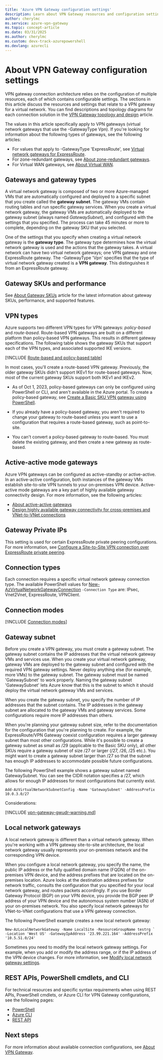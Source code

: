 ```yaml
---
title: 'Azure VPN Gateway configuration settings'
description: Learn about VPN Gateway resources and configuration settings.
author: cherylmc
ms.service: azure-vpn-gateway
ms.topic: concept-article
ms.date: 03/31/2025
ms.author: cherylmc 
ms.custom: devx-track-azurepowershell
ms.devlang: azurecli
---
```

# About VPN Gateway configuration settings

VPN gateway connection architecture relies on the configuration of multiple resources, each of which contains configurable settings. The sections in this article discuss the resources and settings that relate to a VPN gateway for a virtual network. You can find descriptions and topology diagrams for each connection solution in the [VPN Gateway topology and design](design.md) article.

The values in this article specifically apply to VPN gateways (virtual network gateways that use the -GatewayType Vpn). If you're looking for information about the following types of gateways, see the following articles:

* For values that apply to -GatewayType 'ExpressRoute', see [Virtual network gateways for ExpressRoute](../expressroute/expressroute-about-virtual-network-gateways.md).
* For zone-redundant gateways, see [About zone-redundant gateways](about-zone-redundant-vnet-gateways.md).
* For Virtual WAN gateways, see [About Virtual WAN](../virtual-wan/virtual-wan-about.md).

## <a name="gwtype"></a>Gateways and gateway types

A virtual network gateway is composed of two or more Azure-managed VMs that are automatically configured and deployed to a specific subnet that you create called the **gateway subnet**. The gateway VMs contain routing tables and run specific gateway services. When you create a virtual network gateway, the gateway VMs are automatically deployed to the gateway subnet (always named *GatewaySubnet*), and configured with the settings that you specified. The process can take 45 minutes or more to complete, depending on the gateway SKU that you selected.

One of the settings that you specify when creating a virtual network gateway is the **gateway type**. The gateway type determines how the virtual network gateway is used and the actions that the gateway takes. A virtual network can have two virtual network gateways; one VPN gateway and one ExpressRoute gateway. The -GatewayType 'Vpn' specifies that the type of virtual network gateway created is a **VPN gateway**. This distinguishes it from an ExpressRoute gateway.

## <a name="gwsku"></a>Gateway SKUs and performance

See [About Gateway SKUs](about-gateway-skus.md) article for the latest information about gateway SKUs, performance, and supported features.

## <a name="vpntype"></a>VPN types

Azure supports two different VPN types for VPN gateways: *policy-based* and *route-based*. Route-based VPN gateways are built on a different platform than policy-based VPN gateways. This results in different gateway specifications. The following table shows the gateway SKUs that support each of the VPN types, and associated supported IKE versions.

[!INCLUDE [Route-based and policy-based table](../../includes/vpn-gateway-vpn-type-table.md)]

In most cases, you'll create a route-based VPN gateway. Previously, the older gateway SKUs didn't support IKEv1 for route-based gateways. Now, most of the current gateway SKUs support both IKEv1 and IKEv2.

* As of Oct 1, 2023, policy-based gateways can only be configured using PowerShell or CLI, and aren't available in the Azure portal. To create a policy-based gateway, see [Create a Basic SKU VPN gateway using PowerShell](create-gateway-basic-sku-powershell.md).

* If you already have a policy-based gateway, you aren't required to change your gateway to route-based unless you want to use a configuration that requires a route-based gateway, such as point-to-site.
* You can't convert a policy-based gateway to route-based. You must delete the existing gateway, and then create a new gateway as route-based.

## <a name="active"></a>Active-active mode gateways

Azure VPN gateways can be configured as active-standby or active-active. In an active-active configuration, both instances of the gateway VMs establish site-to-site VPN tunnels to your on-premises VPN device. Active-active mode gateways are a key part of highly available gateway connectivity design. For more information, see the following articles:

* [About active-active gateways](about-active-active-gateways.md)
* [Design highly available gateway connectivity for cross-premises and VNet-to-VNet connections](vpn-gateway-highlyavailable.md)

## Gateway Private IPs

This setting is used for certain ExpressRoute private peering configurations. For more information, see [Configure a Site-to-Site VPN connection over ExpressRoute private peering](site-to-site-vpn-private-peering.md).

## <a name="connectiontype"></a>Connection types

Each connection requires a specific virtual network gateway connection type. The available PowerShell values for [New-AzVirtualNetworkGatewayConnection](/powershell/module/az.network/new-azvirtualnetworkgatewayconnection) `-Connection Type` are: IPsec, Vnet2Vnet, ExpressRoute, VPNClient.

## <a name="connectionmode"></a>Connection modes

[!INCLUDE [Connection modes](../../includes/vpn-gateway-connection-mode-include.md)]

## <a name="gwsub"></a>Gateway subnet

Before you create a VPN gateway, you must create a gateway subnet. The gateway subnet contains the IP addresses that the virtual network gateway VMs and services use. When you create your virtual network gateway, gateway VMs are deployed to the gateway subnet and configured with the required VPN gateway settings. Never deploy anything else (for example, more VMs) to the gateway subnet. The gateway subnet must be named 'GatewaySubnet' to work properly. Naming the gateway subnet 'GatewaySubnet' lets Azure know that this is the subnet to which it should deploy the virtual network gateway VMs and services.

When you create the gateway subnet, you specify the number of IP addresses that the subnet contains. The IP addresses in the gateway subnet are allocated to the gateway VMs and gateway services. Some configurations require more IP addresses than others.

When you're planning your gateway subnet size, refer to the documentation for the configuration that you're planning to create. For example, the ExpressRoute/VPN Gateway coexist configuration requires a larger gateway subnet than most other configurations. While it's possible to create a gateway subnet as small as /29 (applicable to the Basic SKU only), all other SKUs require a gateway subnet of size /27 or larger (/27, /26, /25 etc.). You might want to create a gateway subnet larger than /27 so that the subnet has enough IP addresses to accommodate possible future configurations.

The following PowerShell example shows a gateway subnet named GatewaySubnet. You can see the CIDR notation specifies a /27, which allows for enough IP addresses for most configurations that currently exist.

```azurepowershell-interactive
Add-AzVirtualNetworkSubnetConfig -Name 'GatewaySubnet' -AddressPrefix 10.0.3.0/27
```

Considerations:

[!INCLUDE [vpn-gateway-gwudr-warning.md](../../includes/vpn-gateway-gwudr-warning.md)]

## <a name="lng"></a>Local network gateways

A local network gateway is different than a virtual network gateway. When you're working with a VPN gateway site-to-site architecture, the local network gateway usually represents your on-premises network and the corresponding VPN device.

When you configure a local network gateway, you specify the name, the public IP address or the fully qualified domain name (FQDN) of the on-premises VPN device, and the address prefixes that are located on the on-premises location. Azure looks at the destination address prefixes for network traffic, consults the configuration that you specified for your local network gateway, and routes packets accordingly. If you use Border Gateway Protocol (BGP) on your VPN device, you provide the BGP peer IP address of your VPN device and the autonomous system number (ASN) of your on-premises network. You also specify local network gateways for VNet-to-VNet configurations that use a VPN gateway connection.

The following PowerShell example creates a new local network gateway:

```azurepowershell-interactive
New-AzLocalNetworkGateway -Name LocalSite -ResourceGroupName testrg `
-Location 'West US' -GatewayIpAddress '23.99.221.164' -AddressPrefix '10.5.51.0/24'
```

Sometimes you need to modify the local network gateway settings. For example, when you add or modify the address range, or if the IP address of the VPN device changes. For more information, see [Modify local network gateway settings](vpn-gateway-modify-local-network-gateway-portal.md).

## <a name="resources"></a>REST APIs, PowerShell cmdlets, and CLI

For technical resources and specific syntax requirements when using REST APIs, PowerShell cmdlets, or Azure CLI for VPN Gateway configurations, see the following pages:

* [PowerShell](/powershell/module/az.network#vpn)
* [Azure CLI](/cli/azure/network/vnet-gateway)
* [REST API](/rest/api/network/virtualnetworkgateways)

## Next steps

For more information about available connection configurations, see [About VPN Gateway](vpn-gateway-about-vpngateways.md).
